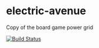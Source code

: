 # electric-avenue
Copy of the board game power grid

[![Build Status](https://travis-ci.org/dhallatmaine/electric-avenue.svg?branch=master)](https://travis-ci.org/dhallatmaine/electric-avenue)
